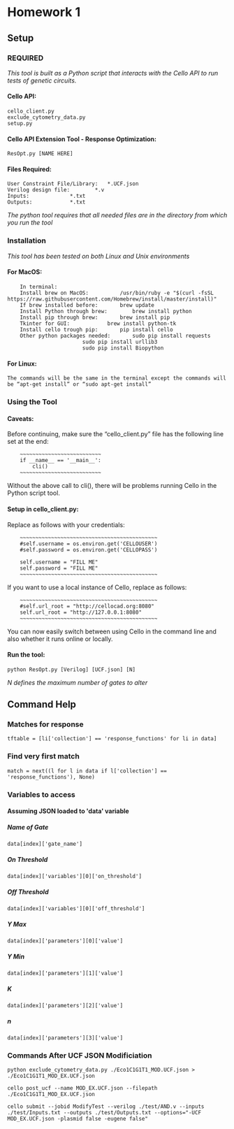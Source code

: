 # Homework 1

## Setup

### REQUIRED

*This tool is built as a Python script that interacts with the Cello API to run tests of genetic circuits.*

#### Cello API:

```
cello_client.py
exclude_cytometry_data.py
setup.py
```
	
#### Cello API Extension Tool - Response Optimization:

```
ResOpt.py [NAME HERE]
```

#### Files Required:

```	
User Constraint File/Library: 	*.UCF.json
Verilog design file:		*.v
Inputs:				*.txt
Outputs:			*.txt
```

*The python tool requires that all needed files are in the directory from which you run the tool*

### Installation 

*This tool has been tested on both Linux and Unix environments*

#### For MacOS:

~~~~
	In terminal:
	Install brew on MacOS: 			/usr/bin/ruby -e "$(curl -fsSL https://raw.githubusercontent.com/Homebrew/install/master/install)"
	If brew installed before:		brew update
	Install Python through brew:		brew install python	
	Install pip through brew:		brew install pip
	Tkinter for GUI:			brew install python-tk
	Install cello trough pip:		pip install cello
	Other python packages needed:		sudo pip install requests
						sudo pip install urllib3
						sudo pip install Biopython
~~~~

#### For Linux:

```
The commands will be the same in the terminal except the commands will be “apt-get install” or “sudo apt-get install”
```

### Using the Tool

#### Caveats:

Before continuing, make sure the “cello_client.py” file has the following line set at the end:

		~~~~~~~~~~~~~~~~~~~~~~~~~~
		if __name__ == '__main__':
			cli()
		~~~~~~~~~~~~~~~~~~~~~~~~~~
		
Without the above call to cli(), there will be problems running Cello in the Python script tool.

#### Setup in cello_client.py:

Replace as follows with your credentials:

		~~~~~~~~~~~~~~~~~~~~~~~~~~~~~~~~~~~~~~~~~~~~
		#self.username = os.environ.get('CELLOUSER')
		#self.password = os.environ.get('CELLOPASS')

		self.username = "FILL ME"
		self.password = "FILL ME"
		~~~~~~~~~~~~~~~~~~~~~~~~~~~~~~~~~~~~~~~~~~~~
		
If you want to use a local instance of Cello, replace as follows:

		~~~~~~~~~~~~~~~~~~~~~~~~~~~~~~~~~~~~~~~~~~~~
		#self.url_root = "http://cellocad.org:8080"
		self.url_root = "http://127.0.0.1:8080"
		~~~~~~~~~~~~~~~~~~~~~~~~~~~~~~~~~~~~~~~~~~~~
		
You can now easily switch between using Cello in the command line and also whether it runs online or locally.

#### Run the tool:

```
python ResOpt.py [Verilog] [UCF.json] [N]
```

*N defines the maximum number of gates to alter*

## Command Help

### Matches for response

~~~~
tftable = [li['collection'] == 'response_functions' for li in data]
~~~~

### Find very first match

~~~~
match = next((l for l in data if l['collection'] == 'response_functions'), None)
~~~~

### Variables to access

#### Assuming JSON loaded to 'data' variable
	
##### Name of Gate

`data[index]['gate_name']`

##### On Threshold

`data[index]['variables'][0]['on_threshold']`

##### Off Threshold

`data[index]['variables'][0]['off_threshold']`

##### Y Max

`data[index]['parameters'][0]['value']`	

##### Y Min

`data[index]['parameters'][1]['value']`

##### K

`data[index]['parameters'][2]['value']`

##### n

`data[index]['parameters'][3]['value']`

### Commands After UCF JSON Modificiation

~~~~
python exclude_cytometry_data.py ./Eco1C1G1T1_MOD.UCF.json > ./Eco1C1G1T1_MOD_EX.UCF.json
~~~~

~~~~
cello post_ucf --name MOD_EX.UCF.json --filepath ./Eco1C1G1T1_MOD_EX.UCF.json
~~~~

~~~~	
cello submit --jobid ModifyTest --verilog ./test/AND.v --inputs ./test/Inputs.txt --outputs ./test/Outputs.txt --options="-UCF MOD_EX.UCF.json -plasmid false -eugene false"
~~~~
